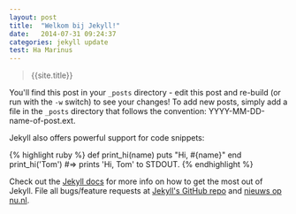 ```yaml
---
layout: post
title:  "Welkom bij Jekyll!"
date:   2014-07-31 09:24:37
categories: jekyll update
test: Ha Marinus
---
```


<blockquote>
    {{site.title}}
</blockquote>

You'll find this post in your `_posts` directory - edit this post and re-build (or run with the `-w` switch) to see your changes!
To add new posts, simply add a file in the `_posts` directory that follows the convention: YYYY-MM-DD-name-of-post.ext.

Jekyll also offers powerful support for code snippets:

{% highlight ruby %}
def print_hi(name)
  puts "Hi, #{name}"
end
print_hi('Tom')
#=> prints 'Hi, Tom' to STDOUT.
{% endhighlight %}

Check out the [Jekyll docs][jekyll] for more info on how to get the most out of Jekyll. File all bugs/feature requests at [Jekyll's GitHub repo][jekyll-gh] and [nieuws op nu.nl][nu-nl].

[jekyll-gh]: https://github.com/jekyll/jekyll
[jekyll]:    http://jekyllrb.com
[nu-nl]:     http://www.nu.nl

